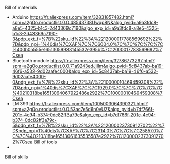 Bill of materials
- Arduino https://fr.aliexpress.com/item/32831857482.html?spm=a2g0o.productlist.0.0.48543738Uwqp8N&algo_pvid=a9a3fdc8-a8e5-4325-b1c3-2d43369c7190&algo_exp_id=a9a3fdc8-a8e5-4325-b1c3-2d43369c7190-3&pdp_ext_f=%7B%22sku_id%22%3A%2212000017788569692%22%7D&pdp_npi=1%40dis%7CXAF%7C%7C6004.0%7C%7C%7C%7C%7C%400b0a555e16513059933145532e395b%7C12000017788569692%7Csea
- Bluetooth module https://fr.aliexpress.com/item/32786773297.html?spm=a2g0o.productlist.0.0.71a9243edJjIlm&algo_pvid=5c8437ab-ba19-46f6-a532-9d02aafe4000&algo_exp_id=5c8437ab-ba19-46f6-a532-9d02aafe4000-0&pdp_ext_f=%7B%22sku_id%22%3A%2210000010469459308%22%7D&pdp_npi=1%40dis%7CXAF%7C%7C1929.0%7C%7C%7C%7C%7C%40210318be16513064067922486e2922%7C10000010469459308%7Csea
- LM 393 https://fr.aliexpress.com/item/1005003064390321.html?spm=a2g0o.productlist.0.0.53ac7e5d6n0vUZ&algo_pvid=b7df766f-201c-4c94-b374-0dc82ff3a79c&algo_exp_id=b7df766f-201c-4c94-b374-0dc82ff3a79c-5&pdp_ext_f=%7B%22sku_id%22%3A%2212000023730912702%22%7D&pdp_npi=1%40dis%7CXAF%7C%7C2314.0%7C%7C%7C25857.0%7C%7C%40210318be16513061635535587e2922%7C12000023730912702%7Csea
Bill of tools
- 
Bill of skills
